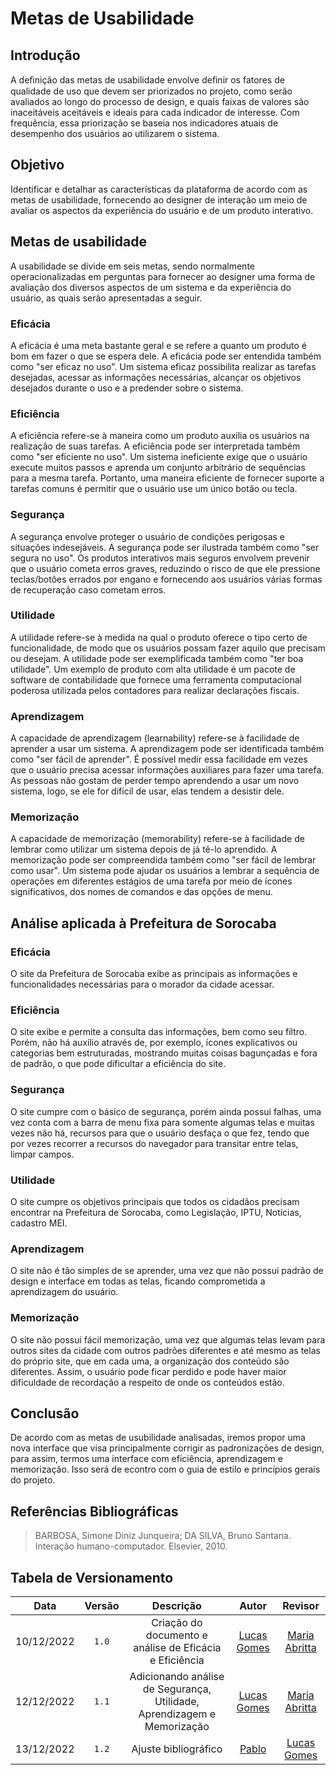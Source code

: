 # Metas de Usabilidade

## Introdução

A deﬁnição das metas de usabilidade envolve deﬁnir os fatores de qualidade de uso que devem ser priorizados no projeto, como serão avaliados ao longo do processo de design, e quais faixas de valores são inaceitáveis aceitáveis e ideais para cada indicador de interesse. Com frequência, essa priorização se baseia nos indicadores atuais de desempenho dos usuários ao utilizarem o sistema.

## Objetivo

Identificar e detalhar as características da plataforma de acordo com as metas de usabilidade, fornecendo ao designer de interação um meio de avaliar os aspectos da experiência do usuário e de um produto interativo.

## Metas de usabilidade

A usabilidade se divide em seis metas, sendo normalmente operacionalizadas em perguntas para fornecer ao designer uma forma de avaliação dos diversos aspectos de um sistema e da experiência do usuário, as quais serão apresentadas a seguir.

### Eficácia

A eficácia é uma meta bastante geral e se refere a quanto um produto é bom em fazer o que se espera dele. A eficácia pode ser entendida também como "ser eficaz no uso". Um sistema eficaz possibilita realizar as tarefas desejadas, acessar as informações necessárias, alcançar os objetivos desejados durante o uso e a predender sobre o sistema.

### Eficiência

A eficiência refere-se à maneira como um produto auxilia os usuários na realização de suas tarefas. A eficiência pode ser interpretada também como "ser eficiente no uso". Um sistema ineficiente exige que o usuário execute muitos passos e aprenda um conjunto arbitrário de sequências para a mesma tarefa. Portanto, uma maneira eficiente de fornecer suporte a tarefas comuns é permitir que o usuário use um único botão ou tecla.

### Segurança

A segurança envolve proteger o usuário de condições perigosas e situações indesejáveis. A segurança pode ser ilustrada também como "ser segura no uso". Os produtos interativos mais seguros envolvem prevenir que o usuário cometa erros graves, reduzindo o risco de que ele pressione teclas/botões errados por engano e fornecendo aos usuários várias formas de recuperação caso cometam erros.

### Utilidade

A utilidade refere-se à medida na qual o produto oferece o tipo certo de funcionalidade, de modo que os usuários possam fazer aquilo que precisam ou desejam. A utilidade pode ser exemplificada também como "ter boa utilidade". Um exemplo de produto com alta utilidade é um pacote de software de contabilidade que fornece uma ferramenta computacional poderosa utilizada pelos contadores para realizar declarações fiscais.

### Aprendizagem

A capacidade de aprendizagem (learnability) refere-se à facilidade de aprender a usar um sistema. A aprendizagem pode ser identificada também como "ser fácil de aprender". É possível medir essa facilidade em vezes que o usuário precisa acessar informações auxiliares para fazer uma tarefa. As pessoas não gostam de perder tempo aprendendo a usar um novo sistema, logo, se ele for difícil de usar, elas tendem a desistir dele.

### Memorização

A capacidade de memorização (memorability) refere-se à facilidade de lembrar como utilizar um sistema depois de já tê-lo aprendido. A memorização pode ser compreendida também como "ser fácil de lembrar como usar". Um sistema pode ajudar os usuários a lembrar a sequência de operações em diferentes estágios de uma tarefa por meio de ícones significativos, dos nomes de comandos e das opções de menu.

## Análise aplicada à Prefeitura de Sorocaba

### Eficácia

O site da Prefeitura de Sorocaba exibe as principais as informações e funcionalidades necessárias para o morador da cidade acessar.

### Eficiência

O site exibe e permite a consulta das informações, bem como seu filtro. Porém, não há auxílio através de, por exemplo, ícones explicativos ou categorias bem estruturadas, mostrando muitas coisas bagunçadas e fora de padrão, o que pode dificultar a eficiência do site.

### Segurança

O site cumpre com o básico de segurança, porém ainda possui falhas, uma vez conta com a barra de menu fixa para somente algumas telas e muitas vezes não há, recursos para que o usuário desfaça o que fez, tendo que por vezes recorrer a recursos do navegador para transitar entre telas, limpar campos.

### Utilidade

O site cumpre os objetivos principais que todos os cidadãos precisam encontrar na Prefeitura de Sorocaba, como Legislação, IPTU, Notícias, cadastro MEI.

### Aprendizagem

O site não é tão simples de se aprender, uma vez que não possui padrão de design e interface em todas as telas, ficando comprometida a aprendizagem do usuário.

### Memorização

O site não possui fácil memorização, uma vez que algumas telas levam para outros sites da cidade com outros padrões diferentes e até mesmo as telas do próprio site, que em cada uma, a organização dos conteúdo são diferentes. Assim, o usuário pode ficar perdido e pode haver maior dificuldade de recordação a respeito de onde os conteúdos estão. 

## Conclusão

De acordo com as metas de usubilidade analisadas, iremos propor uma nova interface que visa principalmente corrigir as padronizações de design, para assim, termos uma interface com eficiência, aprendizagem e memorização. Isso será de econtro com o guia de estilo e princípios gerais do projeto.

## Referências Bibliográficas

> BARBOSA, Simone Diniz Junqueira; DA SILVA, Bruno Santana. Interação humano-computador. Elsevier, 2010.

## Tabela de Versionamento

|    Data    | Versão |      Descrição       |               Autor               |                    Revisor                     |
| :--------: | :----: | :------------------: | :-------------------------------: | :--------------------------------------------: |
| 10/12/2022 | `1.0`  | Criação do documento e análise de Eficácia e Eficiência | [Lucas Gomes](https://github.com/lucasgcaldas) | [Maria Abritta](https://github.com/MariaAbritta) |
| 12/12/2022 | `1.1`  | Adicionando análise de Segurança, Utilidade, Aprendizagem e Memorização | [Lucas Gomes](https://github.com/lucasgcaldas) | [Maria Abritta](https://github.com/MariaAbritta) |
| 13/12/2022 | `1.2`  | Ajuste bibliográfico | [Pablo](https://github.com/pabloheika) | [Lucas Gomes](https://github.com/lucasgcaldas)|